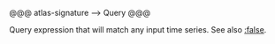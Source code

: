 @@@ atlas-signature
-->
Query
@@@

Query expression that will match any input time series. See also [:false](./false.md).